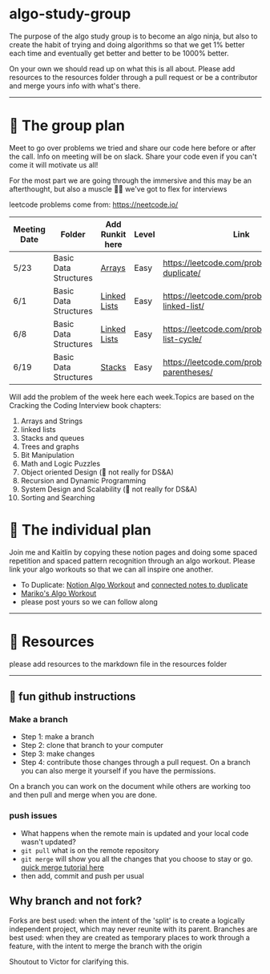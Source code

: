 # algo-study-group
The purpose of the algo study group is to become an algo ninja, but also to create the habit of trying and doing algorithms so that we get 1% better each time and eventually get better and better to be 1000% better.

On your own we should read up on what this is all about. Please add resources to the resources folder through a pull request or be a contributor and merge yours info with what's there.

---
# 📝 The group plan 
Meet to go over problems we tried and share our code here before or after the call. Info on meeting will be on slack. Share your code even if you can't come it will motivate us all!

For the most part we are going through the immersive and this may be an afterthought, but also a muscle 💪🏻 we've got to flex for interviews 

leetcode problems come from: https://neetcode.io/


|Meeting Date| Folder| Add Runkit here |Level|Link|
| --- | --- |---|---|---|
| 5/23 | Basic Data Structures |[Arrays](02-BasicDataStructures/arraysAndStrings.md) |Easy|https://leetcode.com/problems/contains-duplicate/   |
| 6/1 | Basic Data Structures |[Linked Lists](02-BasicDataStructures/linked_lists.md) |Easy| https://leetcode.com/problems/reverse-linked-list/   |
| 6/8 | Basic Data Structures |[Linked Lists](02-BasicDataStructures/linked_lists.md) |Easy| https://leetcode.com/problems/linked-list-cycle/  |
| 6/19 | Basic Data Structures |[Stacks](02-BasicDataStructures/stacks.md) |Easy| https://leetcode.com/problems/valid-parentheses/  |

Will add the problem of the week here each week.Topics are based on the Cracking the Coding Interview book chapters:
1. Arrays and Strings
2. linked lists
3. Stacks and queues
4. Trees and graphs
5. Bit Manipulation
6. Math and Logic Puzzles
7. Object oriented Design (🤔 not really for DS&A)
8. Recursion and Dynamic Programming
9. System Design and Scalability (🤔 not really for DS&A)
10. Sorting and Searching

# 👤 The individual plan 
Join me and Kaitlin by copying these notion pages and doing some spaced repetition and spaced pattern recognition through an algo workout. Please link your algo workouts so that we can all inspire one another.

- To Duplicate: [Notion Algo Workout](https://www.notion.so/46259eca8427499ca6435b2ee68f93a2?v=3efce8372e534729bd8ca1e8e46a62a6) and [connected notes to duplicate](https://www.notion.so/928fc585a2924c90926c66424b6f4bc6?v=03dea86bde5744188afe9a3275042061)
- [Mariko's Algo Workout](https://www.notion.so/5cf2e0bd621b4d8487d29a70c619adfe?v=22643d1ac8374b2289b16cece8e4d7a1)
- please post yours so we can follow along



---
# 📖 Resources
please add resources to the markdown file in the resources folder


---
## 💾 fun github instructions

### Make a branch 

- Step 1: make a branch
- Step 2: clone that branch to your computer
- Step 3: make changes
- Step 4: contribute those changes through a pull request. On a branch you can also merge it yourself if you have the permissions. 

On a branch you can work on the document while others are working too and then pull and merge when you are done.

### push issues

- What happens when the remote main is updated and your local code wasn't updated?
- `git pull` what is on the remote repository
- `git merge` will show you all the changes that you choose to stay or go. [quick merge tutorial here](https://www.youtube.com/watch?v=QmKdodJU-js)
- then add, commit and push per usual

## Why branch and not fork?

Forks are best used: when the intent of the 'split' is to create a logically independent project, which may never reunite with its parent. Branches are best used: when they are created as temporary places to work through a feature, with the intent to merge the branch with the origin

Shoutout to Victor for clarifying this.

